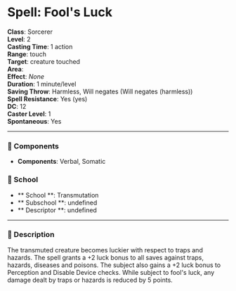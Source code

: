 
# Spell: Fool's Luck
**Class**: Sorcerer  
**Level**: 2  
**Casting Time**: 1 action  
**Range**: touch  
**Target**: creature touched  
**Area**:   
**Effect**: _None_  
**Duration**: 1 minute/level  
**Saving Throw**: Harmless, Will negates (Will negates (harmless))  
**Spell Resistance**: Yes (yes)  
**DC**: 12  
**Caster Level**: 1  
**Spontaneous**: Yes

---

### 🔮 Components
- **Components**: Verbal, Somatic

### 🏫 School
- ** School **: Transmutation
- ** Subschool **: undefined
- ** Descriptor **: undefined
---

### 📜 Description
The transmuted creature becomes luckier with respect to traps and hazards. The spell grants a +2 luck bonus to all saves against traps, hazards, diseases and poisons. The subject also gains a +2 luck bonus to Perception and Disable Device checks. While subject to fool's luck, any damage dealt by traps or hazards is reduced by 5 points.
